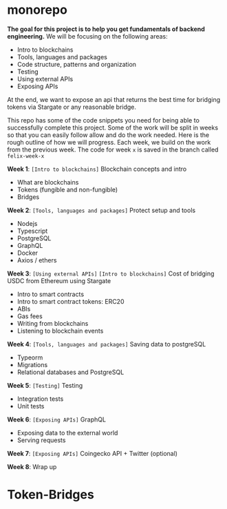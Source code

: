 # monorepo

**The goal for this project is to help you get fundamentals of backend engineering.** We will be focusing on the following areas:

- Intro to blockchains
- Tools, languages and packages
- Code structure, patterns and organization
- Testing
- Using external APIs
- Exposing APIs

At the end, we want to expose an api that returns the best time for bridging tokens via Stargate or any reasonable bridge.

This repo has some of the code snippets you need for being able to successfully complete this project. Some of the work will be split in weeks so that you can easily follow allow and do the work needed. Here is the rough outline of how we will progress. Each week, we build on the work from the previous week. The code for week `x` is saved in the branch called `felix-week-x`

**Week 1**: `[Intro to blockchains]` Blockchain concepts and intro

- What are blockchains
- Tokens (fungible and non-fungible)
- Bridges

**Week 2**: `[Tools, languages and packages]` Protect setup and tools

- Nodejs
- Typescript
- PostgreSQL
- GraphQL
- Docker
- Axios / ethers

**Week 3**: `[Using external APIs]` `[Intro to blockchains]` Cost of bridging USDC from Ethereum using Stargate

- Intro to smart contracts
- Intro to smart contract tokens: ERC20
- ABIs
- Gas fees
- Writing from blockchains
- Listening to blockchain events

**Week 4**: `[Tools, languages and packages]` Saving data to postgreSQL

- Typeorm
- Migrations
- Relational databases and PostgreSQL

**Week 5**: `[Testing]` Testing

- Integration tests
- Unit tests

**Week 6**: `[Exposing APIs]` GraphQL

- Exposing data to the external world
- Serving requests

**Week 7**: `[Exposing APIs]` Coingecko API + Twitter (optional)

**Week 8**: Wrap up
# Token-Bridges

